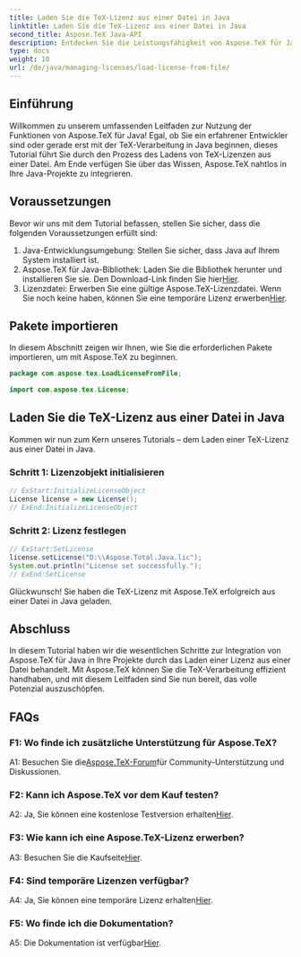 ```yaml
---
title: Laden Sie die TeX-Lizenz aus einer Datei in Java
linktitle: Laden Sie die TeX-Lizenz aus einer Datei in Java
second_title: Aspose.TeX Java-API
description: Entdecken Sie die Leistungsfähigkeit von Aspose.TeX für Java. Laden Sie TeX-Lizenzen ganz einfach aus Dateien mit unserer Schritt-für-Schritt-Anleitung.
type: docs
weight: 10
url: /de/java/managing-licenses/load-license-from-file/
---
```

## Einführung

Willkommen zu unserem umfassenden Leitfaden zur Nutzung der Funktionen von Aspose.TeX für Java! Egal, ob Sie ein erfahrener Entwickler sind oder gerade erst mit der TeX-Verarbeitung in Java beginnen, dieses Tutorial führt Sie durch den Prozess des Ladens von TeX-Lizenzen aus einer Datei. Am Ende verfügen Sie über das Wissen, Aspose.TeX nahtlos in Ihre Java-Projekte zu integrieren.

## Voraussetzungen

Bevor wir uns mit dem Tutorial befassen, stellen Sie sicher, dass die folgenden Voraussetzungen erfüllt sind:

1. Java-Entwicklungsumgebung: Stellen Sie sicher, dass Java auf Ihrem System installiert ist.
2.  Aspose.TeX für Java-Bibliothek: Laden Sie die Bibliothek herunter und installieren Sie sie. Den Download-Link finden Sie hier[Hier](https://releases.aspose.com/tex/java/).
3. Lizenzdatei: Erwerben Sie eine gültige Aspose.TeX-Lizenzdatei. Wenn Sie noch keine haben, können Sie eine temporäre Lizenz erwerben[Hier](https://purchase.aspose.com/temporary-license/).

## Pakete importieren

In diesem Abschnitt zeigen wir Ihnen, wie Sie die erforderlichen Pakete importieren, um mit Aspose.TeX zu beginnen.

```java
package com.aspose.tex.LoadLicenseFromFile;

import com.aspose.tex.License;
```

## Laden Sie die TeX-Lizenz aus einer Datei in Java

Kommen wir nun zum Kern unseres Tutorials – dem Laden einer TeX-Lizenz aus einer Datei in Java.

### Schritt 1: Lizenzobjekt initialisieren

```java
// ExStart:InitializeLicenseObject
License license = new License();
// ExEnd:InitializeLicenseObject
```

### Schritt 2: Lizenz festlegen

```java
// ExStart:SetLicense
license.setLicense("D:\\Aspose.Total.Java.lic");
System.out.println("License set successfully.");
// ExEnd:SetLicense
```

Glückwunsch! Sie haben die TeX-Lizenz mit Aspose.TeX erfolgreich aus einer Datei in Java geladen.

## Abschluss

In diesem Tutorial haben wir die wesentlichen Schritte zur Integration von Aspose.TeX für Java in Ihre Projekte durch das Laden einer Lizenz aus einer Datei behandelt. Mit Aspose.TeX können Sie die TeX-Verarbeitung effizient handhaben, und mit diesem Leitfaden sind Sie nun bereit, das volle Potenzial auszuschöpfen.

## FAQs

### F1: Wo finde ich zusätzliche Unterstützung für Aspose.TeX?

 A1: Besuchen Sie die[Aspose.TeX-Forum](https://forum.aspose.com/c/tex/47)für Community-Unterstützung und Diskussionen.

### F2: Kann ich Aspose.TeX vor dem Kauf testen?

 A2: Ja, Sie können eine kostenlose Testversion erhalten[Hier](https://releases.aspose.com/).

### F3: Wie kann ich eine Aspose.TeX-Lizenz erwerben?

 A3: Besuchen Sie die Kaufseite[Hier](https://purchase.aspose.com/buy).

### F4: Sind temporäre Lizenzen verfügbar?

 A4: Ja, Sie können eine temporäre Lizenz erhalten[Hier](https://purchase.aspose.com/temporary-license/).

### F5: Wo finde ich die Dokumentation?

 A5: Die Dokumentation ist verfügbar[Hier](https://reference.aspose.com/tex/java/).